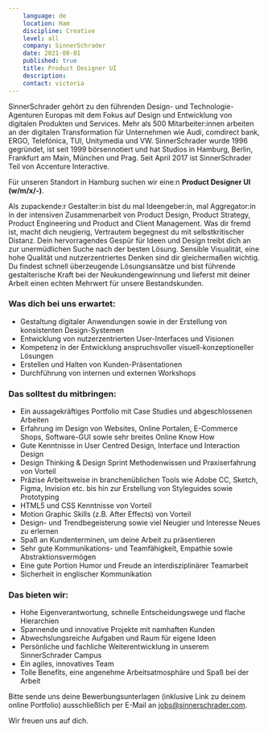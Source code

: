 ```yaml
---
    language: de
    location: Ham
    discipline: Creative
    level: all
    company: SinnerSchrader 
    date: 2021-08-01
    published: true
    title: Product Designer UI
    description: 
    contact: victoria
---
```


SinnerSchrader gehört zu den führenden Design- und Technologie-Agenturen Europas mit dem Fokus auf Design und Entwicklung von digitalen Produkten und Services. Mehr als 500 Mitarbeiter:innen arbeiten an der digitalen Transformation für Unternehmen wie Audi, comdirect bank, ERGO, Telefónica, TUI, Unitymedia und VW. SinnerSchrader wurde 1996 gegründet, ist seit 1999 börsennotiert und hat Studios in Hamburg, Berlin, Frankfurt am Main, München und Prag. Seit April 2017 ist SinnerSchrader Teil von Accenture Interactive.

Für unseren Standort in Hamburg suchen wir eine:n **Product Designer UI (w/m/x/-)**.

Als zupackende:r Gestalter:in bist du mal Ideengeber:in, mal Aggregator:in in der intensiven Zusammenarbeit von Product Design, Product Strategy, Product Engineering und Product and Client Management. Was dir fremd ist, macht dich neugierig, Vertrautem begegnest du mit selbstkritischer Distanz. Dein hervorragendes Gespür für Ideen und Design treibt dich an zur unermüdlichen Suche nach der besten Lösung. Sensible Visualität, eine hohe Qualität und nutzerzentriertes Denken sind dir gleichermaßen wichtig. Du findest schnell überzeugende Lösungsansätze und bist führende gestalterische Kraft bei der Neukundengewinnung und lieferst mit deiner Arbeit einen echten Mehrwert für unsere Bestandskunden.

### Was dich bei uns erwartet:

- Gestaltung digitaler Anwendungen sowie in der Erstellung von konsistenten Design-Systemen
- Entwicklung von nutzerzentrierten User-Interfaces und Visionen
- Kompetenz in der Entwicklung anspruchsvoller visuell-konzeptioneller Lösungen
- Erstellen und Halten von Kunden-Präsentationen
- Durchführung von internen und externen Workshops

### Das solltest du mitbringen:

- Ein aussagekräftiges Portfolio mit Case Studies und abgeschlossenen Arbeiten
- Erfahrung im Design von Websites, Online Portalen, E-Commerce Shops, Software-GUI sowie sehr breites Online Know How
- Gute Kenntnisse in User Centred Design, Interface und Interaction Design
- Design Thinking & Design Sprint Methodenwissen und Praxiserfahrung von Vorteil
- Präzise Arbeitsweise in branchenüblichen Tools wie Adobe CC, Sketch, Figma, Invision etc. bis hin zur Erstellung von Styleguides sowie Prototyping
- HTML5 und CSS Kenntnisse von Vorteil
- Motion Graphic Skills (z.B. After Effects) von Vorteil
- Design- und Trendbegeisterung sowie viel Neugier und Interesse Neues zu erlernen
- Spaß an Kundenterminen, um deine Arbeit zu präsentieren
- Sehr gute Kommunikations- und Teamfähigkeit, Empathie sowie Abstraktionsvermögen
- Eine gute Portion Humor und Freude an interdisziplinärer Teamarbeit
- Sicherheit in englischer Kommunikation

### Das bieten wir:

- Hohe Eigenverantwortung, schnelle Entscheidungswege und flache Hierarchien
- Spannende und innovative Projekte mit namhaften Kunden
- Abwechslungsreiche Aufgaben und Raum für eigene Ideen
- Persönliche und fachliche Weiterentwicklung in unserem SinnerSchrader Campus
- Ein agiles, innovatives Team
- Tolle Benefits, eine angenehme Arbeitsatmosphäre und Spaß bei der Arbeit

Bitte sende uns deine Bewerbungsunterlagen (inklusive Link zu deinem online Portfolio) ausschließlich per E-Mail an <jobs@sinnerschrader.com>. 

Wir freuen uns auf dich.

